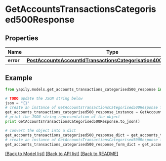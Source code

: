 # GetAccountsTransactionsCategorised500Response


## Properties
Name | Type | Description | Notes
------------ | ------------- | ------------- | -------------
**error** | [**PostAccountsAccountIdTransactionsCategorisation400ResponseError**](PostAccountsAccountIdTransactionsCategorisation400ResponseError.md) |  | [optional] 

## Example

```python
from yapily.models.get_accounts_transactions_categorised500_response import GetAccountsTransactionsCategorised500Response

# TODO update the JSON string below
json = "{}"
# create an instance of GetAccountsTransactionsCategorised500Response from a JSON string
get_accounts_transactions_categorised500_response_instance = GetAccountsTransactionsCategorised500Response.from_json(json)
# print the JSON string representation of the object
print GetAccountsTransactionsCategorised500Response.to_json()

# convert the object into a dict
get_accounts_transactions_categorised500_response_dict = get_accounts_transactions_categorised500_response_instance.to_dict()
# create an instance of GetAccountsTransactionsCategorised500Response from a dict
get_accounts_transactions_categorised500_response_form_dict = get_accounts_transactions_categorised500_response.from_dict(get_accounts_transactions_categorised500_response_dict)
```
[[Back to Model list]](../README.md#documentation-for-models) [[Back to API list]](../README.md#documentation-for-api-endpoints) [[Back to README]](../README.md)


